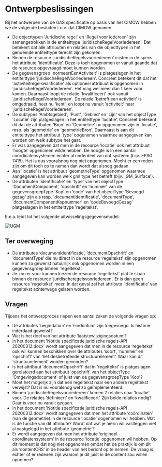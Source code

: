 # Ontwerpbeslissingen

Bij het ontwerpen van de OAS specificatie op basis van het CIMOW hebben we de volgende besluiten t.o.v. dat CIMOW genomen:

* De objecttypen 'Juridische regel' en 'Regel voor iedereen' zijn samengetrokken in de entiteittype 'juridischeRegelVoorIedereen'. 
Dat betekent dat alle attributen en relaties van die objecttypen in het genoemde entiteittype terecht zijn gekomen.
* Binnen de resource ‘juridischeRegelsvooriedereen’ misten in de specs het attribute ‘identificatie’. 
Deze is toch opgenomen er vanuit gaande dat de resource opgevraagd moet kunnen worden.
* De gegevensgroep 'normeertEenActiviteit' is platgeslagen in het entiteittype 'juridischeRegelVoorIedereen'. 
Concreet betekent dit dat het 'activiteitregelkwalificatie' als optioneel attribuut is opgenomen in 'juridischeRegelVoorIedereen'. 
Het mag wel meer dan 1 keer voor komen. Daarnaast loopt de relatie 'kwalificeert' ook vanuit 'juridischeRegelVoorIedereen'. 
De relatie 'betreft een activiteit' is omgedraaid, heet nu 'kent', en loopt nu vanuit 'activiteit' naar 'juridischeRegelVoorIedereen'.
* De subtypes 'Ambtsgebied', 'Punt', 'Gebied' en 'Lijn' van het objectType 'Locatie' zijn platgeslagen in het entiteittype 'locatie'. 
Concreet betekent dit dat de attributen 'Bron' en 'Geometrie' nu opgenomen zijn in 'locatie', resp. als 'geometrie' en 'geometrieBron'. 
Daarnaast is aan dit entiteittype het attribuut 'type' opgenomen waarmee aangegeven kan worden om welk subtype het gaat.
* Er was aangegeven dat men in de resource 'locatie' ook het attribuut ‘hoogte’ opgenomen wilde hebben. 
De hoogte is in een aantal coördinatensystemen echter al onderdeel van dat systeem (bijv. EPSG 7415). 
Het is dus vooralsnog nog niet opgenomen. Mocht er een reden zijn om dit toch op te nemen dan wordt dat alsnog gedaan.
* Aan 'locatie' is het attribuut 'geometrieType' opgenomen waarmee aangegeven kan worden welk gml type het betreft (bijv. 'GM_Surface').
* De attributen 'identificatie' en 'type' van het objectType 'DocumentComponent', 'opschrift' en 'nummer' van de gegevensgroepType 'Kop' 
en 'code' van het objectType 'Bevoegd gezag' zijn als resp. 'documentIdentificatie', 'documentType', 'documentComponentKopnummer' en 
'codeBevoegdGezag' platgeslagen in het entiteittype 'regeltekst'.

E.e.a. leidt tot het volgende uitwisselingsgegevensmodel:

![UGM](https://github.com/VNG-Realisatie/Regels-bij-activiteiten/blob/main/specificatie/UGM%20Koppeling%20PlanSW%20en%20TRSW.jpg)

## Ter overweging

* De attributes ‘documentIdentificatie’, ‘documentOpschrift’ en ‘documentType’ die nu direct in de resource ‘regeltekst’ zijn opgenomen 
kunnen zo gewenst natuurlijk ook opgenomen worden in een gegevensgroep binnen ‘regeltekst’.
* Je zou er voor kunnen kiezen de resource ‘regeltekst’ plat te slaan binnen de resource ‘juridischeregelsvooriedereen’. 
Er is dan geen resource ‘regeltekst’ meer. In dat geval zal het attribute ‘identificatie’ van regeltekst achterwege gelaten worden.

## Vragen

Tijdens het ontwerpproces riepen een aantal zaken de volgende vragen op:

* De attributes ‘begindatum’ en ‘einddatum’ zijn toegevoegd. Is historie inderdaad gewenst?
* Wat is het doel van het attribute ‘laatstewijzigingsdatum’?
* In het document 'Notitie specificatie juridische regels-API 20200312.docx' wordt aangegeven dat men in de resource ‘regeltekst’ ook wil 
kunnen beschikken over de attributes ‘soort’, ‘nummer’ en ‘opschrift’ van ‘het desbetrefende structuurelement’. 
Waar kan dit ‘structuurelement’ worden gevonden?
* Is het attribuut 'documentOpschrift' dat in 'regeltekst' is platgeslagen gerelateerd aan het attribuut 'opschrift' van het objectType 
'Omgevingsdocument' of juist van de gegevensgroepType 'Kop'?
* Moet het mogelijk zijn dat een regeltekst naar een andere regeltekst verwijst? Dat is nu vooralsnog wel zo geïmplementeerd.
* Binnen ‘juridischeRegelsvooriedereen’ komen 2 relaties naar ‘locatie’ voor. De relaties ‘definieert’ en ‘kwalificeert’. Zijn beide relaties 
nodig? Daar is voor nu vanuit gegaan.
* In het document 'Notitie specificatie juridische regels-API 20200312.docx' wordt aangegeven dat men het attribute ‘coördinaten’ (van de 
geometrie) in de resource ‘locatie’ opgenomen wil hebben. Wat is de functie van dit attribute? Wordt dat wat je hierin wil vastleggen niet al 
vastgelegd in het attribute ‘geometrie’?
* Er wordt aangegeven dat men het attribute ‘origineel coördinatensysteem’ in de resource ‘locatie’ opgenomen wil hebben. Op dit moment is dat 
nog niet opgenomen omdat het de praktijk is om dit als ‘contentCRS’ in de header van het bericht op te nemen. De vraag is echter of er 
redenen zijn waarom je dit juist in de content zou willen opnemen?
